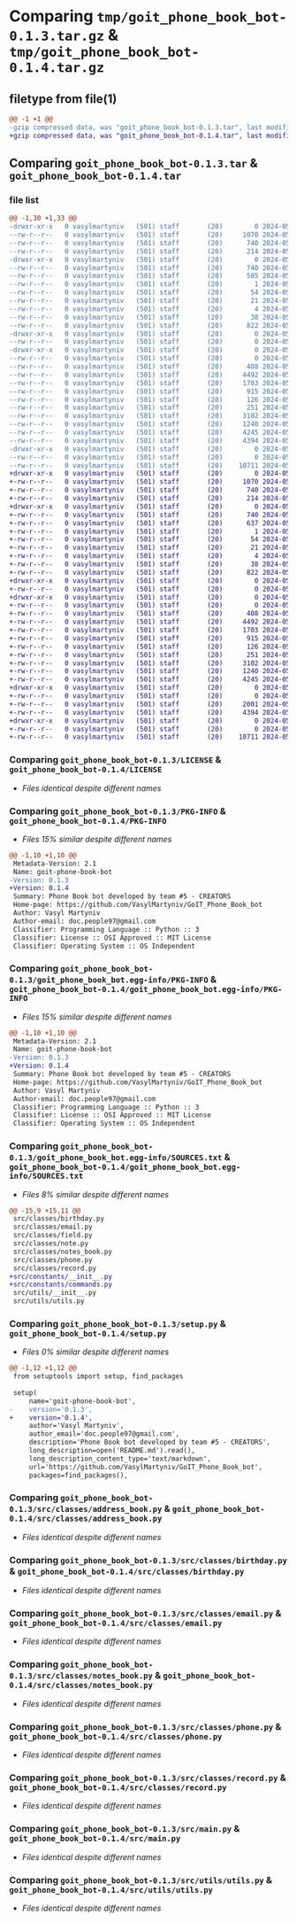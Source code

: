 # Comparing `tmp/goit_phone_book_bot-0.1.3.tar.gz` & `tmp/goit_phone_book_bot-0.1.4.tar.gz`

## filetype from file(1)

```diff
@@ -1 +1 @@
-gzip compressed data, was "goit_phone_book_bot-0.1.3.tar", last modified: Sun May 26 14:47:48 2024, max compression
+gzip compressed data, was "goit_phone_book_bot-0.1.4.tar", last modified: Sun May 26 14:49:03 2024, max compression
```

## Comparing `goit_phone_book_bot-0.1.3.tar` & `goit_phone_book_bot-0.1.4.tar`

### file list

```diff
@@ -1,30 +1,33 @@
-drwxr-xr-x   0 vasylmartyniv   (501) staff       (20)        0 2024-05-26 14:47:48.328241 goit_phone_book_bot-0.1.3/
--rw-r--r--   0 vasylmartyniv   (501) staff       (20)     1070 2024-05-23 18:00:36.000000 goit_phone_book_bot-0.1.3/LICENSE
--rw-r--r--   0 vasylmartyniv   (501) staff       (20)      740 2024-05-26 14:47:48.328017 goit_phone_book_bot-0.1.3/PKG-INFO
--rw-r--r--   0 vasylmartyniv   (501) staff       (20)      214 2024-05-25 18:13:42.000000 goit_phone_book_bot-0.1.3/README.md
-drwxr-xr-x   0 vasylmartyniv   (501) staff       (20)        0 2024-05-26 14:47:48.327769 goit_phone_book_bot-0.1.3/goit_phone_book_bot.egg-info/
--rw-r--r--   0 vasylmartyniv   (501) staff       (20)      740 2024-05-26 14:47:48.000000 goit_phone_book_bot-0.1.3/goit_phone_book_bot.egg-info/PKG-INFO
--rw-r--r--   0 vasylmartyniv   (501) staff       (20)      585 2024-05-26 14:47:48.000000 goit_phone_book_bot-0.1.3/goit_phone_book_bot.egg-info/SOURCES.txt
--rw-r--r--   0 vasylmartyniv   (501) staff       (20)        1 2024-05-26 14:47:48.000000 goit_phone_book_bot-0.1.3/goit_phone_book_bot.egg-info/dependency_links.txt
--rw-r--r--   0 vasylmartyniv   (501) staff       (20)       54 2024-05-26 14:47:48.000000 goit_phone_book_bot-0.1.3/goit_phone_book_bot.egg-info/entry_points.txt
--rw-r--r--   0 vasylmartyniv   (501) staff       (20)       21 2024-05-26 14:47:48.000000 goit_phone_book_bot-0.1.3/goit_phone_book_bot.egg-info/requires.txt
--rw-r--r--   0 vasylmartyniv   (501) staff       (20)        4 2024-05-26 14:47:48.000000 goit_phone_book_bot-0.1.3/goit_phone_book_bot.egg-info/top_level.txt
--rw-r--r--   0 vasylmartyniv   (501) staff       (20)       38 2024-05-26 14:47:48.328289 goit_phone_book_bot-0.1.3/setup.cfg
--rw-r--r--   0 vasylmartyniv   (501) staff       (20)      822 2024-05-26 14:47:33.000000 goit_phone_book_bot-0.1.3/setup.py
-drwxr-xr-x   0 vasylmartyniv   (501) staff       (20)        0 2024-05-26 14:47:48.324370 goit_phone_book_bot-0.1.3/src/
--rw-r--r--   0 vasylmartyniv   (501) staff       (20)        0 2024-05-26 14:38:25.000000 goit_phone_book_bot-0.1.3/src/__init__.py
-drwxr-xr-x   0 vasylmartyniv   (501) staff       (20)        0 2024-05-26 14:47:48.327005 goit_phone_book_bot-0.1.3/src/classes/
--rw-r--r--   0 vasylmartyniv   (501) staff       (20)        0 2024-05-26 14:46:19.000000 goit_phone_book_bot-0.1.3/src/classes/__init__.py
--rw-r--r--   0 vasylmartyniv   (501) staff       (20)      408 2024-05-25 18:33:44.000000 goit_phone_book_bot-0.1.3/src/classes/address.py
--rw-r--r--   0 vasylmartyniv   (501) staff       (20)     4492 2024-05-26 14:28:46.000000 goit_phone_book_bot-0.1.3/src/classes/address_book.py
--rw-r--r--   0 vasylmartyniv   (501) staff       (20)     1703 2024-05-26 14:28:46.000000 goit_phone_book_bot-0.1.3/src/classes/birthday.py
--rw-r--r--   0 vasylmartyniv   (501) staff       (20)      915 2024-05-25 22:34:07.000000 goit_phone_book_bot-0.1.3/src/classes/email.py
--rw-r--r--   0 vasylmartyniv   (501) staff       (20)      126 2024-05-25 18:13:46.000000 goit_phone_book_bot-0.1.3/src/classes/field.py
--rw-r--r--   0 vasylmartyniv   (501) staff       (20)      251 2024-05-23 17:44:13.000000 goit_phone_book_bot-0.1.3/src/classes/note.py
--rw-r--r--   0 vasylmartyniv   (501) staff       (20)     3102 2024-05-25 18:58:18.000000 goit_phone_book_bot-0.1.3/src/classes/notes_book.py
--rw-r--r--   0 vasylmartyniv   (501) staff       (20)     1240 2024-05-25 22:34:07.000000 goit_phone_book_bot-0.1.3/src/classes/phone.py
--rw-r--r--   0 vasylmartyniv   (501) staff       (20)     4245 2024-05-26 14:28:46.000000 goit_phone_book_bot-0.1.3/src/classes/record.py
--rw-r--r--   0 vasylmartyniv   (501) staff       (20)     4394 2024-05-26 14:46:56.000000 goit_phone_book_bot-0.1.3/src/main.py
-drwxr-xr-x   0 vasylmartyniv   (501) staff       (20)        0 2024-05-26 14:47:48.327374 goit_phone_book_bot-0.1.3/src/utils/
--rw-r--r--   0 vasylmartyniv   (501) staff       (20)        0 2024-05-26 14:46:28.000000 goit_phone_book_bot-0.1.3/src/utils/__init__.py
--rw-r--r--   0 vasylmartyniv   (501) staff       (20)    10711 2024-05-26 14:28:46.000000 goit_phone_book_bot-0.1.3/src/utils/utils.py
+drwxr-xr-x   0 vasylmartyniv   (501) staff       (20)        0 2024-05-26 14:49:03.233195 goit_phone_book_bot-0.1.4/
+-rw-r--r--   0 vasylmartyniv   (501) staff       (20)     1070 2024-05-23 18:00:36.000000 goit_phone_book_bot-0.1.4/LICENSE
+-rw-r--r--   0 vasylmartyniv   (501) staff       (20)      740 2024-05-26 14:49:03.232970 goit_phone_book_bot-0.1.4/PKG-INFO
+-rw-r--r--   0 vasylmartyniv   (501) staff       (20)      214 2024-05-25 18:13:42.000000 goit_phone_book_bot-0.1.4/README.md
+drwxr-xr-x   0 vasylmartyniv   (501) staff       (20)        0 2024-05-26 14:49:03.232717 goit_phone_book_bot-0.1.4/goit_phone_book_bot.egg-info/
+-rw-r--r--   0 vasylmartyniv   (501) staff       (20)      740 2024-05-26 14:49:03.000000 goit_phone_book_bot-0.1.4/goit_phone_book_bot.egg-info/PKG-INFO
+-rw-r--r--   0 vasylmartyniv   (501) staff       (20)      637 2024-05-26 14:49:03.000000 goit_phone_book_bot-0.1.4/goit_phone_book_bot.egg-info/SOURCES.txt
+-rw-r--r--   0 vasylmartyniv   (501) staff       (20)        1 2024-05-26 14:49:03.000000 goit_phone_book_bot-0.1.4/goit_phone_book_bot.egg-info/dependency_links.txt
+-rw-r--r--   0 vasylmartyniv   (501) staff       (20)       54 2024-05-26 14:49:03.000000 goit_phone_book_bot-0.1.4/goit_phone_book_bot.egg-info/entry_points.txt
+-rw-r--r--   0 vasylmartyniv   (501) staff       (20)       21 2024-05-26 14:49:03.000000 goit_phone_book_bot-0.1.4/goit_phone_book_bot.egg-info/requires.txt
+-rw-r--r--   0 vasylmartyniv   (501) staff       (20)        4 2024-05-26 14:49:03.000000 goit_phone_book_bot-0.1.4/goit_phone_book_bot.egg-info/top_level.txt
+-rw-r--r--   0 vasylmartyniv   (501) staff       (20)       38 2024-05-26 14:49:03.233236 goit_phone_book_bot-0.1.4/setup.cfg
+-rw-r--r--   0 vasylmartyniv   (501) staff       (20)      822 2024-05-26 14:48:59.000000 goit_phone_book_bot-0.1.4/setup.py
+drwxr-xr-x   0 vasylmartyniv   (501) staff       (20)        0 2024-05-26 14:49:03.225452 goit_phone_book_bot-0.1.4/src/
+-rw-r--r--   0 vasylmartyniv   (501) staff       (20)        0 2024-05-26 14:38:25.000000 goit_phone_book_bot-0.1.4/src/__init__.py
+drwxr-xr-x   0 vasylmartyniv   (501) staff       (20)        0 2024-05-26 14:49:03.228234 goit_phone_book_bot-0.1.4/src/classes/
+-rw-r--r--   0 vasylmartyniv   (501) staff       (20)        0 2024-05-26 14:46:19.000000 goit_phone_book_bot-0.1.4/src/classes/__init__.py
+-rw-r--r--   0 vasylmartyniv   (501) staff       (20)      408 2024-05-25 18:33:44.000000 goit_phone_book_bot-0.1.4/src/classes/address.py
+-rw-r--r--   0 vasylmartyniv   (501) staff       (20)     4492 2024-05-26 14:28:46.000000 goit_phone_book_bot-0.1.4/src/classes/address_book.py
+-rw-r--r--   0 vasylmartyniv   (501) staff       (20)     1703 2024-05-26 14:28:46.000000 goit_phone_book_bot-0.1.4/src/classes/birthday.py
+-rw-r--r--   0 vasylmartyniv   (501) staff       (20)      915 2024-05-25 22:34:07.000000 goit_phone_book_bot-0.1.4/src/classes/email.py
+-rw-r--r--   0 vasylmartyniv   (501) staff       (20)      126 2024-05-25 18:13:46.000000 goit_phone_book_bot-0.1.4/src/classes/field.py
+-rw-r--r--   0 vasylmartyniv   (501) staff       (20)      251 2024-05-23 17:44:13.000000 goit_phone_book_bot-0.1.4/src/classes/note.py
+-rw-r--r--   0 vasylmartyniv   (501) staff       (20)     3102 2024-05-25 18:58:18.000000 goit_phone_book_bot-0.1.4/src/classes/notes_book.py
+-rw-r--r--   0 vasylmartyniv   (501) staff       (20)     1240 2024-05-25 22:34:07.000000 goit_phone_book_bot-0.1.4/src/classes/phone.py
+-rw-r--r--   0 vasylmartyniv   (501) staff       (20)     4245 2024-05-26 14:28:46.000000 goit_phone_book_bot-0.1.4/src/classes/record.py
+drwxr-xr-x   0 vasylmartyniv   (501) staff       (20)        0 2024-05-26 14:49:03.230316 goit_phone_book_bot-0.1.4/src/constants/
+-rw-r--r--   0 vasylmartyniv   (501) staff       (20)        0 2024-05-26 14:48:38.000000 goit_phone_book_bot-0.1.4/src/constants/__init__.py
+-rw-r--r--   0 vasylmartyniv   (501) staff       (20)     2001 2024-05-26 14:28:46.000000 goit_phone_book_bot-0.1.4/src/constants/commands.py
+-rw-r--r--   0 vasylmartyniv   (501) staff       (20)     4394 2024-05-26 14:46:56.000000 goit_phone_book_bot-0.1.4/src/main.py
+drwxr-xr-x   0 vasylmartyniv   (501) staff       (20)        0 2024-05-26 14:49:03.230683 goit_phone_book_bot-0.1.4/src/utils/
+-rw-r--r--   0 vasylmartyniv   (501) staff       (20)        0 2024-05-26 14:46:28.000000 goit_phone_book_bot-0.1.4/src/utils/__init__.py
+-rw-r--r--   0 vasylmartyniv   (501) staff       (20)    10711 2024-05-26 14:28:46.000000 goit_phone_book_bot-0.1.4/src/utils/utils.py
```

### Comparing `goit_phone_book_bot-0.1.3/LICENSE` & `goit_phone_book_bot-0.1.4/LICENSE`

 * *Files identical despite different names*

### Comparing `goit_phone_book_bot-0.1.3/PKG-INFO` & `goit_phone_book_bot-0.1.4/PKG-INFO`

 * *Files 15% similar despite different names*

```diff
@@ -1,10 +1,10 @@
 Metadata-Version: 2.1
 Name: goit-phone-book-bot
-Version: 0.1.3
+Version: 0.1.4
 Summary: Phone Book bot developed by team #5 - CREATORS
 Home-page: https://github.com/VasylMartyniv/GoIT_Phone_Book_bot
 Author: Vasyl Martyniv
 Author-email: doc.people97@gmail.com
 Classifier: Programming Language :: Python :: 3
 Classifier: License :: OSI Approved :: MIT License
 Classifier: Operating System :: OS Independent
```

### Comparing `goit_phone_book_bot-0.1.3/goit_phone_book_bot.egg-info/PKG-INFO` & `goit_phone_book_bot-0.1.4/goit_phone_book_bot.egg-info/PKG-INFO`

 * *Files 15% similar despite different names*

```diff
@@ -1,10 +1,10 @@
 Metadata-Version: 2.1
 Name: goit-phone-book-bot
-Version: 0.1.3
+Version: 0.1.4
 Summary: Phone Book bot developed by team #5 - CREATORS
 Home-page: https://github.com/VasylMartyniv/GoIT_Phone_Book_bot
 Author: Vasyl Martyniv
 Author-email: doc.people97@gmail.com
 Classifier: Programming Language :: Python :: 3
 Classifier: License :: OSI Approved :: MIT License
 Classifier: Operating System :: OS Independent
```

### Comparing `goit_phone_book_bot-0.1.3/goit_phone_book_bot.egg-info/SOURCES.txt` & `goit_phone_book_bot-0.1.4/goit_phone_book_bot.egg-info/SOURCES.txt`

 * *Files 8% similar despite different names*

```diff
@@ -15,9 +15,11 @@
 src/classes/birthday.py
 src/classes/email.py
 src/classes/field.py
 src/classes/note.py
 src/classes/notes_book.py
 src/classes/phone.py
 src/classes/record.py
+src/constants/__init__.py
+src/constants/commands.py
 src/utils/__init__.py
 src/utils/utils.py
```

### Comparing `goit_phone_book_bot-0.1.3/setup.py` & `goit_phone_book_bot-0.1.4/setup.py`

 * *Files 0% similar despite different names*

```diff
@@ -1,12 +1,12 @@
 from setuptools import setup, find_packages
 
 setup(
     name='goit-phone-book-bot',
-    version='0.1.3',
+    version='0.1.4',
     author='Vasyl Martyniv',
     author_email='doc.people97@gmail.com',
     description='Phone Book bot developed by team #5 - CREATORS',
     long_description=open('README.md').read(),
     long_description_content_type='text/markdown',
     url='https://github.com/VasylMartyniv/GoIT_Phone_Book_bot',
     packages=find_packages(),
```

### Comparing `goit_phone_book_bot-0.1.3/src/classes/address_book.py` & `goit_phone_book_bot-0.1.4/src/classes/address_book.py`

 * *Files identical despite different names*

### Comparing `goit_phone_book_bot-0.1.3/src/classes/birthday.py` & `goit_phone_book_bot-0.1.4/src/classes/birthday.py`

 * *Files identical despite different names*

### Comparing `goit_phone_book_bot-0.1.3/src/classes/email.py` & `goit_phone_book_bot-0.1.4/src/classes/email.py`

 * *Files identical despite different names*

### Comparing `goit_phone_book_bot-0.1.3/src/classes/notes_book.py` & `goit_phone_book_bot-0.1.4/src/classes/notes_book.py`

 * *Files identical despite different names*

### Comparing `goit_phone_book_bot-0.1.3/src/classes/phone.py` & `goit_phone_book_bot-0.1.4/src/classes/phone.py`

 * *Files identical despite different names*

### Comparing `goit_phone_book_bot-0.1.3/src/classes/record.py` & `goit_phone_book_bot-0.1.4/src/classes/record.py`

 * *Files identical despite different names*

### Comparing `goit_phone_book_bot-0.1.3/src/main.py` & `goit_phone_book_bot-0.1.4/src/main.py`

 * *Files identical despite different names*

### Comparing `goit_phone_book_bot-0.1.3/src/utils/utils.py` & `goit_phone_book_bot-0.1.4/src/utils/utils.py`

 * *Files identical despite different names*

